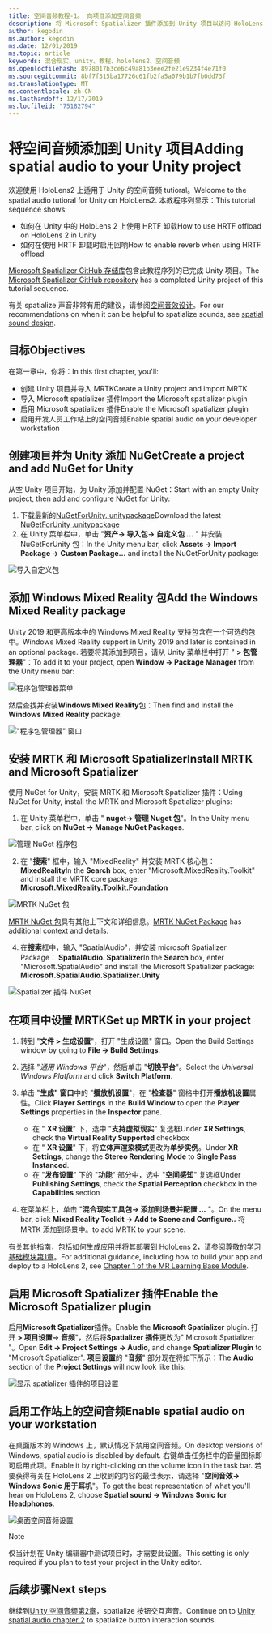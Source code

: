 ```yaml
---
title: 空间音频教程-1。 向项目添加空间音频
description: 将 Microsoft Spatializer 插件添加到 Unity 项目以访问 HoloLens 2 HRTF 硬件卸载。
author: kegodin
ms.author: kegodin
ms.date: 12/01/2019
ms.topic: article
keywords: 混合现实、unity、教程、hololens2、空间音频
ms.openlocfilehash: 8978017b3ce6c49a81b3eee2fe21e9234f4e71f0
ms.sourcegitcommit: 8bf7f315ba17726c61fb2fa5a079b1b7fb0dd73f
ms.translationtype: MT
ms.contentlocale: zh-CN
ms.lasthandoff: 12/17/2019
ms.locfileid: "75182794"
---
```

# <a name="adding-spatial-audio-to-your-unity-project"></a><span data-ttu-id="68cba-105">将空间音频添加到 Unity 项目</span><span class="sxs-lookup"><span data-stu-id="68cba-105">Adding spatial audio to your Unity project</span></span>

<span data-ttu-id="68cba-106">欢迎使用 HoloLens2 上适用于 Unity 的空间音频 tutioral。</span><span class="sxs-lookup"><span data-stu-id="68cba-106">Welcome to the spatial audio tutioral for Unity on HoloLens2.</span></span> <span data-ttu-id="68cba-107">本教程序列显示：</span><span class="sxs-lookup"><span data-stu-id="68cba-107">This tutorial sequence shows:</span></span>
* <span data-ttu-id="68cba-108">如何在 Unity 中的 HoloLens 2 上使用 HRTF 卸载</span><span class="sxs-lookup"><span data-stu-id="68cba-108">How to use HRTF offload on HoloLens 2 in Unity</span></span>
* <span data-ttu-id="68cba-109">如何在使用 HRTF 卸载时启用回响</span><span class="sxs-lookup"><span data-stu-id="68cba-109">How to enable reverb when using HRTF offload</span></span>

<span data-ttu-id="68cba-110">[Microsoft Spatializer GitHub 存储库](https://github.com/microsoft/spatialaudio-unity)包含此教程序列的已完成 Unity 项目。</span><span class="sxs-lookup"><span data-stu-id="68cba-110">The [Microsoft Spatializer GitHub repository](https://github.com/microsoft/spatialaudio-unity) has a completed Unity project of this tutorial sequence.</span></span> 

<span data-ttu-id="68cba-111">有关 spatialize 声音非常有用的建议，请参阅[空间音效设计](https://docs.microsoft.com/windows/mixed-reality/spatial-sound-design)。</span><span class="sxs-lookup"><span data-stu-id="68cba-111">For our recommendations on when it can be helpful to spatialize sounds, see [spatial sound design](https://docs.microsoft.com/windows/mixed-reality/spatial-sound-design).</span></span>

## <a name="objectives"></a><span data-ttu-id="68cba-112">目标</span><span class="sxs-lookup"><span data-stu-id="68cba-112">Objectives</span></span>
<span data-ttu-id="68cba-113">在第一章中，你将：</span><span class="sxs-lookup"><span data-stu-id="68cba-113">In this first chapter, you'll:</span></span>
* <span data-ttu-id="68cba-114">创建 Unity 项目并导入 MRTK</span><span class="sxs-lookup"><span data-stu-id="68cba-114">Create a Unity project and import MRTK</span></span>
* <span data-ttu-id="68cba-115">导入 Microsoft spatializer 插件</span><span class="sxs-lookup"><span data-stu-id="68cba-115">Import the Microsoft spatializer plugin</span></span>
* <span data-ttu-id="68cba-116">启用 Microsoft spatializer 插件</span><span class="sxs-lookup"><span data-stu-id="68cba-116">Enable the Microsoft spatializer plugin</span></span>
* <span data-ttu-id="68cba-117">启用开发人员工作站上的空间音频</span><span class="sxs-lookup"><span data-stu-id="68cba-117">Enable spatial audio on your developer workstation</span></span>

## <a name="create-a-project-and-add-nuget-for-unity"></a><span data-ttu-id="68cba-118">创建项目并为 Unity 添加 NuGet</span><span class="sxs-lookup"><span data-stu-id="68cba-118">Create a project and add NuGet for Unity</span></span>
<span data-ttu-id="68cba-119">从空 Unity 项目开始，为 Unity 添加并配置 NuGet：</span><span class="sxs-lookup"><span data-stu-id="68cba-119">Start with an empty Unity project, then add and configure NuGet for Unity:</span></span>
1. <span data-ttu-id="68cba-120">下载最新的[NuGetForUnity. unitypackage](https://github.com/GlitchEnzo/NuGetForUnity/releases/latest)</span><span class="sxs-lookup"><span data-stu-id="68cba-120">Download the latest [NuGetForUnity .unitypackage](https://github.com/GlitchEnzo/NuGetForUnity/releases/latest)</span></span>
2. <span data-ttu-id="68cba-121">在 Unity 菜单栏中，单击 "**资产-> 导入包-> 自定义包 ...** " 并安装 NuGetForUnity 包：</span><span class="sxs-lookup"><span data-stu-id="68cba-121">In the Unity menu bar, click **Assets -> Import Package -> Custom Package...** and install the NuGetForUnity package:</span></span>

![导入自定义包](images/spatial-audio/import-custom-package.png)

## <a name="add-the-windows-mixed-reality-package"></a><span data-ttu-id="68cba-123">添加 Windows Mixed Reality 包</span><span class="sxs-lookup"><span data-stu-id="68cba-123">Add the Windows Mixed Reality package</span></span>
<span data-ttu-id="68cba-124">Unity 2019 和更高版本中的 Windows Mixed Reality 支持包含在一个可选的包中。</span><span class="sxs-lookup"><span data-stu-id="68cba-124">Windows Mixed Reality support in Unity 2019 and later is contained in an optional package.</span></span> <span data-ttu-id="68cba-125">若要将其添加到项目，请从 Unity 菜单栏中打开 " **> 包管理器**"：</span><span class="sxs-lookup"><span data-stu-id="68cba-125">To add it to your project, open **Window -> Package Manager** from the Unity menu bar:</span></span>

![程序包管理器菜单](images/spatial-audio/package-manager-menu.png)

<span data-ttu-id="68cba-127">然后查找并安装**Windows Mixed Reality**包：</span><span class="sxs-lookup"><span data-stu-id="68cba-127">Then find and install the **Windows Mixed Reality** package:</span></span>

!["程序包管理器" 窗口](images/spatial-audio/package-manager-window.png)

## <a name="install-mrtk-and-microsoft-spatializer"></a><span data-ttu-id="68cba-129">安装 MRTK 和 Microsoft Spatializer</span><span class="sxs-lookup"><span data-stu-id="68cba-129">Install MRTK and Microsoft Spatializer</span></span>
<span data-ttu-id="68cba-130">使用 NuGet for Unity，安装 MRTK 和 Microsoft Spatializer 插件：</span><span class="sxs-lookup"><span data-stu-id="68cba-130">Using NuGet for Unity, install the MRTK and Microsoft Spatializer plugins:</span></span>
1. <span data-ttu-id="68cba-131">在 Unity 菜单栏中，单击 " **nuget-> 管理 Nuget 包**"。</span><span class="sxs-lookup"><span data-stu-id="68cba-131">In the Unity menu bar, click on **NuGet -> Manage NuGet Packages**.</span></span>

![管理 NuGet 程序包](images/spatial-audio/manage-nuget-packages.png)

2. <span data-ttu-id="68cba-133">在 "**搜索**" 框中，输入 "MixedReality" 并安装 MRTK 核心包： **MixedReality**</span><span class="sxs-lookup"><span data-stu-id="68cba-133">In the **Search** box, enter "Microsoft.MixedReality.Toolkit" and install the MRTK core package: **Microsoft.MixedReality.Toolkit.Foundation**</span></span>

![MRTK NuGet 包](images/spatial-audio/mrtk-nuget-package.png)

<span data-ttu-id="68cba-135">[MRTK NuGet 包](https://microsoft.github.io/MixedRealityToolkit-Unity/Documentation/MRTKNuGetPackage.html)具有其他上下文和详细信息。</span><span class="sxs-lookup"><span data-stu-id="68cba-135">[MRTK NuGet Package](https://microsoft.github.io/MixedRealityToolkit-Unity/Documentation/MRTKNuGetPackage.html) has additional context and details.</span></span>

4. <span data-ttu-id="68cba-136">在**搜索**框中，输入 "SpatialAudio"，并安装 microsoft Spatializer Package： **SpatialAudio. Spatializer**</span><span class="sxs-lookup"><span data-stu-id="68cba-136">In the **Search** box, enter "Microsoft.SpatialAudio" and install the Microsoft Spatializer package: **Microsoft.SpatialAudio.Spatializer.Unity**</span></span>

![Spatializer 插件 NuGet](images/spatial-audio/spatializer-plugin-nuget.png)

## <a name="set-up-mrtk-in-your-project"></a><span data-ttu-id="68cba-138">在项目中设置 MRTK</span><span class="sxs-lookup"><span data-stu-id="68cba-138">Set up MRTK in your project</span></span>

1. <span data-ttu-id="68cba-139">转到 "**文件 > 生成设置**"，打开 "生成设置" 窗口。</span><span class="sxs-lookup"><span data-stu-id="68cba-139">Open the Build Settings window by going to **File -> Build Settings**.</span></span>

2. <span data-ttu-id="68cba-140">选择 "_通用 Windows 平台_"，然后单击 "**切换平台**"。</span><span class="sxs-lookup"><span data-stu-id="68cba-140">Select the _Universal Windows Platform_ and click **Switch Platform**.</span></span>

3. <span data-ttu-id="68cba-141">单击 "**生成" 窗口**中的 "**播放机设置**"，在 "**检查器**" 窗格中打开**播放机设置**属性。</span><span class="sxs-lookup"><span data-stu-id="68cba-141">Click **Player Settings** in the **Build Window** to open the **Player Settings** properties in the **Inspector** pane.</span></span>
    * <span data-ttu-id="68cba-142">在 " **XR 设置**" 下，选中 "**支持虚拟现实**" 复选框</span><span class="sxs-lookup"><span data-stu-id="68cba-142">Under **XR Settings**, check the **Virtual Reality Supported** checkbox</span></span>
    * <span data-ttu-id="68cba-143">在 " **XR 设置**" 下，将**立体声渲染模式**更改为**单步实例**。</span><span class="sxs-lookup"><span data-stu-id="68cba-143">Under **XR Settings**, change the **Stereo Rendering Mode** to **Single Pass Instanced**.</span></span>
    * <span data-ttu-id="68cba-144">在 "**发布设置**" 下的 "**功能**" 部分中，选中 "**空间感知**" 复选框</span><span class="sxs-lookup"><span data-stu-id="68cba-144">Under **Publishing Settings**, check the **Spatial Perception** checkbox in the **Capabilities** section</span></span>

4. <span data-ttu-id="68cba-145">在菜单栏上，单击 "**混合现实工具包-> 添加到场景并配置 ...** "。</span><span class="sxs-lookup"><span data-stu-id="68cba-145">On the menu bar, click **Mixed Reality Toolkit -> Add to Scene and Configure..**</span></span> <span data-ttu-id="68cba-146">将 MRTK 添加到场景中。</span><span class="sxs-lookup"><span data-stu-id="68cba-146">to add MRTK to your scene.</span></span>

<span data-ttu-id="68cba-147">有关其他指南，包括如何生成应用并将其部署到 HoloLens 2，请参阅[尊敬的学习基础模块第1章](mrlearning-base-ch1.md)。</span><span class="sxs-lookup"><span data-stu-id="68cba-147">For additional guidance, including how to build your app and deploy to a HoloLens 2, see [Chapter 1 of the MR Learning Base Module](mrlearning-base-ch1.md).</span></span>

## <a name="enable-the-microsoft-spatializer-plugin"></a><span data-ttu-id="68cba-148">启用 Microsoft Spatializer 插件</span><span class="sxs-lookup"><span data-stu-id="68cba-148">Enable the Microsoft Spatializer plugin</span></span>
<span data-ttu-id="68cba-149">启用**Microsoft Spatializer**插件。</span><span class="sxs-lookup"><span data-stu-id="68cba-149">Enable the **Microsoft Spatializer** plugin.</span></span> <span data-ttu-id="68cba-150">打开 **> 项目设置-> 音频**"，然后将**Spatializer 插件**更改为" Microsoft Spatializer "。</span><span class="sxs-lookup"><span data-stu-id="68cba-150">Open **Edit -> Project Settings -> Audio**, and change **Spatializer Plugin** to "Microsoft Spatializer".</span></span> <span data-ttu-id="68cba-151">**项目设置**的 "**音频**" 部分现在将如下所示：</span><span class="sxs-lookup"><span data-stu-id="68cba-151">The **Audio** section of the **Project Settings** will now look like this:</span></span>

![显示 spatializer 插件的项目设置](images/spatial-audio/project-settings.png)

## <a name="enable-spatial-audio-on-your-workstation"></a><span data-ttu-id="68cba-153">启用工作站上的空间音频</span><span class="sxs-lookup"><span data-stu-id="68cba-153">Enable spatial audio on your workstation</span></span>
<span data-ttu-id="68cba-154">在桌面版本的 Windows 上，默认情况下禁用空间音频。</span><span class="sxs-lookup"><span data-stu-id="68cba-154">On desktop versions of Windows, spatial audio is disabled by default.</span></span> <span data-ttu-id="68cba-155">右键单击任务栏中的音量图标即可启用此项。</span><span class="sxs-lookup"><span data-stu-id="68cba-155">Enable it by right-clicking on the volume icon in the task bar.</span></span> <span data-ttu-id="68cba-156">若要获得有关在 HoloLens 2 上收到的内容的最佳表示，请选择 "**空间音效-> Windows Sonic 用于耳机**"。</span><span class="sxs-lookup"><span data-stu-id="68cba-156">To get the best representation of what you'll hear on HoloLens 2, choose **Spatial sound -> Windows Sonic for Headphones**.</span></span>

![桌面空间音频设置](images/spatial-audio/desktop-audio-settings.png)

> [!NOTE]
> <span data-ttu-id="68cba-158">仅当计划在 Unity 编辑器中测试项目时，才需要此设置。</span><span class="sxs-lookup"><span data-stu-id="68cba-158">This setting is only required if you plan to test your project in the Unity editor.</span></span>

## <a name="next-steps"></a><span data-ttu-id="68cba-159">后续步骤</span><span class="sxs-lookup"><span data-stu-id="68cba-159">Next steps</span></span>
<span data-ttu-id="68cba-160">继续到[Unity 空间音频第2章](unity-spatial-audio-ch2.md)，spatialize 按钮交互声音。</span><span class="sxs-lookup"><span data-stu-id="68cba-160">Continue on to [Unity spatial audio chapter 2](unity-spatial-audio-ch2.md) to spatialize button interaction sounds.</span></span>

